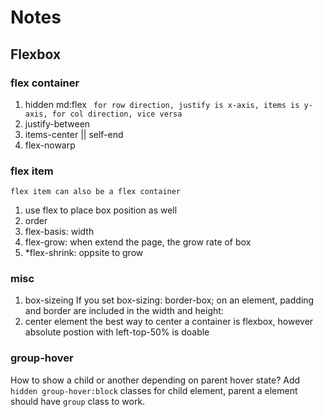 # Notes

## Flexbox

### flex container

1. hidden md:flex
   ` for row direction, justify is x-axis, items is y-axis, for col direction, vice versa`
2. justify-between
3. items-center || self-end
4. flex-nowarp

### flex item

`flex item can also be a flex container`

1. use flex to place box position as well
2. order
3. flex-basis: width
4. flex-grow: when extend the page, the grow rate of box
5. \*flex-shrink: oppsite to grow

### misc

1. box-sizeing
   If you set box-sizing: border-box; on an element, padding and border are included in the width and height:
2. center element
   the best way to center a container is flexbox, however absolute postion with left-top-50% is doable

### group-hover

How to show a child or another depending on parent hover state?
Add `hidden group-hover:block` classes for child element, parent a element should have `group` class to work.
